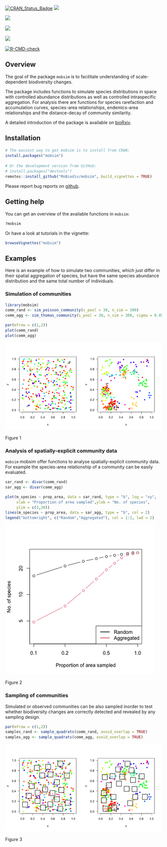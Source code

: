 

<!-- README.md is generated from README.Rmd. Please edit that file -->

<!-- badges: start -->

[![CRAN_Status_Badge](http://www.r-pkg.org/badges/version/mobsim.png)](https://cran.r-project.org/package=mobsim)
[![](http://cranlogs.r-pkg.org/badges/grand-total/mobsim.png)](https://CRAN.R-project.org/package=mobsim)

[![](https://img.shields.io/badge/licence-GPL--3-blue.svg)](https://www.gnu.org/licenses/gpl-3.0.en.html)

[![](http://www.repostatus.org/badges/latest/active.svg)](https://www.repostatus.org/)

[![](https://zenodo.org/badge/DOI/10.5281/zenodo.1170472.svg)](https://doi.org/10.5281/zenodo.1170472)

[![R-CMD-check](https://github.com/MoBiodiv/mobsim/actions/workflows/R-CMD-check.yaml/badge.svg)](https://github.com/MoBiodiv/mobsim/actions/workflows/R-CMD-check.yaml)
<!-- badges: end -->

## Overview

The goal of the package `mobsim` is to facilitate understanding of
scale-dependent biodiversity changes.

The package includes functions to simulate species distributions in
space with controlled abundance distributions as well as controlled
intraspecific aggregation. For analysis there are functions for species
rarefaction and accumulation curves, species-area relationships,
endemics-area relationships and the distance-decay of community
similarity.

A detailed introduction of the package is available on
[bioRxiv](https://www.biorxiv.org/content/10.1101/209502v1).

## Installation

``` r
# The easiest way to get mobsim is to install from CRAN:
install.packages("mobsim")

# Or the development version from GitHub:
# install.packages("devtools")
remotes::install_github("MoBiodiv/mobsim", build_vignettes = TRUE)
```

Please report bug reports on
[github](https://github.com/MoBiodiv/mobsim/issues).

## Getting help

You can get an overview of the available functions in `mobsim`:

``` r
?mobsim
```

Or have a look at tutorials in the vignette:

``` r
browseVignettes("mobsim")
```

## Examples

Here is an example of how to simulate two communities, which just differ
in their spatial aggregation of species, but have the same species
abundance distribution and the same total number of individuals.

### Simulation of communities

``` r
library(mobsim)
comm_rand <- sim_poisson_community(s_pool = 30, n_sim = 300)
comm_agg <- sim_thomas_community(s_pool = 30, n_sim = 300, sigma = 0.05, mother_points = 1)
```

``` r
par(mfrow = c(1,2))
plot(comm_rand)
plot(comm_agg)
```

<div id="fig-sad">

<img src="README_files/figure-commonmark/fig-sad-1.png" id="fig-sad" />

Figure 1

</div>

### Analysis of spatially-explicit community data

`mobsim` mobsim offer functions to analyse spatially-explicit community
data. For example the species-area relationship of a community can be
easily evaluated.

``` r
sar_rand <- divar(comm_rand)
sar_agg <- divar(comm_agg)
```

``` r
plot(m_species ~ prop_area, data = sar_rand, type = "b", log = "xy",
     xlab = "Proportion of area sampled",ylab = "No. of species",
     ylim = c(3,30))
lines(m_species ~ prop_area, data = sar_agg, type = "b", col = 2)
legend("bottomright", c("Random","Aggregated"), col = 1:2, lwd = 2)
```

<div id="fig-map">

<img src="README_files/figure-commonmark/fig-map-1.png" id="fig-map" />

Figure 2

</div>

### Sampling of communities

Simulated or observed communities can be also sampled inorder to test
whether biodiversity changes are correctly detected and revealed by any
sampling design.

``` r
par(mfrow = c(1,2))
samples_rand <- sample_quadrats(comm_rand, avoid_overlap = TRUE)
samples_agg <- sample_quadrats(comm_agg, avoid_overlap = TRUE)
```

<div id="fig-sampling">

<img src="README_files/figure-commonmark/fig-sampling-1.png"
id="fig-sampling" />

Figure 3

</div>
